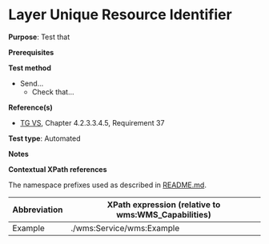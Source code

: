 # Layer Unique Resource Identifier

**Purpose**: Test that

**Prerequisites**

**Test method**
* Send...
  * Check that...

**Reference(s)**
* [TG VS](./README.md#ref_TG_VS), Chapter 4.2.3.3.4.5, Requirement 37

**Test type**: Automated

**Notes**

**Contextual XPath references**

The namespace prefixes used as described in [README.md](./README.md#namespaces).

Abbreviation                                               |  XPath expression (relative to wms:WMS_Capabilities)
---------------------------------------------------------- | -------------------------------------------------------------------------
Example <a name="example"></a> | ./wms:Service/wms:Example
